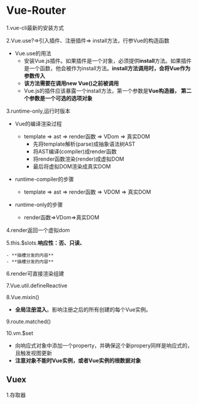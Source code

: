 # Vue-Router



1.vue-cli最新的安装方式

2.Vue.use?=>引入插件、注册插件=> install方法，行参Vue的构造函数

- Vue.use的用法
  - 安装Vue.js插件。如果插件是一个对象，必须提供**install**方法。如果插件是一个函数，他会被作为install方法。**install方法调用时，会将Vue作为参数传入**
  - **该方法需要在调用new Vue()之前被调用**
  - Vue.js的插件应该暴露一个install方法，第一个参数是**Vue构造器， 第二个参数是一个可选的选项对象**

3.runtime-only,运行时版本

- Vue的编译渲染过程
  - template => ast => render函数 => VDom => 真实DOM
    - 先将template解析(parse)成抽象语法树AST
    - 将AST编译(compiler)成render函数
    - 将render函数渲染(render)成虚拟DOM
    - 最后将虚拟DOM渲染成真实DOM

- runtime-compiler的步骤
  - template => ast => render函数 => VDOM => 真实DOM
- runtime-only的步骤
  - render函数=>VDom=>真实DOM

4.render返回一个虚拟dom

5.this.$slots.**响应性：否、只读、**

	- **插槽分发的内容**
	- **插槽分发的内容**

6.render可直接渲染组建

7.Vue.util.defineReactive

8.Vue.mixin()

- **全局注册混入**。影响注册之后的所有创建的每个Vue实例。

9.route.matched()

10.vm.$set

- 向响应式对象中添加一个property，并确保这个新propery同样是响应式的，且触发视图更新
- **注意对象不能时Vue实例，或者Vue实例的根数据对象**

## Vuex

1.存取器

